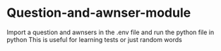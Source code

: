 # Question-and-awnser-module
Import a question and awnsers in the .env file and run the python file in python
This is useful for learning tests or just random words
